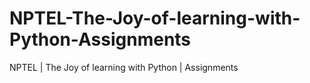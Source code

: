 # NPTEL-The-Joy-of-learning-with-Python-Assignments
NPTEL | The Joy of learning with Python | Assignments
